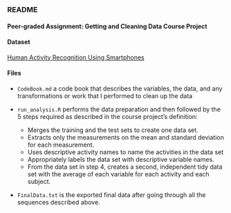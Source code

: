 ### README

#### Peer-graded Assignment: Getting and Cleaning Data Course Project

#### Dataset

[Human Activity Recognition Using Smartphones](http://archive.ics.uci.edu/ml/datasets/Human+Activity+Recognition+Using+Smartphones)

#### Files

*   `CodeBook.md` a code book that describes the variables, the data, and any transformations or work that I performed to clean up the data

*   `run_analysis.R` performs the data preparation and then followed by the 5 steps required as described in the course project’s definition:
    *   Merges the training and the test sets to create one data set.
    *   Extracts only the measurements on the mean and standard deviation for each measurement.
    *   Uses descriptive activity names to name the activities in the data set
    *   Appropriately labels the data set with descriptive variable names.
    *   From the data set in step 4, creates a second, independent tidy data set with the average of each variable for each activity and each subject.
*   `FinalData.txt` is the exported final data after going through all the sequences described above.
